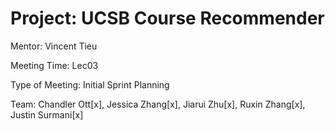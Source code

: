 # Project: UCSB Course Recommender

Mentor: Vincent Tieu

Meeting Time: Lec03

Type of Meeting: Initial Sprint Planning

Team: Chandler Ott[x], Jessica Zhang[x], Jiarui Zhu[x], Ruxin Zhang[x], Justin Surmani[x]
